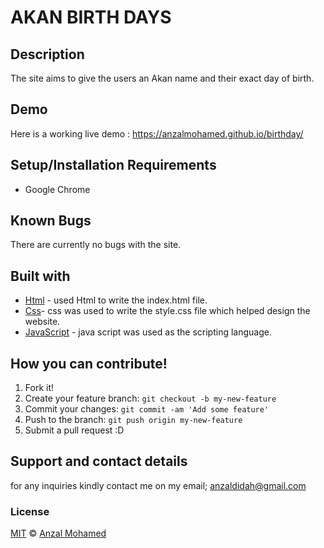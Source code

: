 # AKAN BIRTH DAYS
## Description
The site aims to give the users an Akan name and their exact day of birth.
## Demo
Here is a working live demo :  https://anzalmohamed.github.io/birthday/
## Setup/Installation Requirements
* Google Chrome
## Known Bugs
There are currently no bugs with the site.
## Built with
- [Html](/home/anzal/Desktop/birthday/index.html) - used Html to write the index.html file.
- [Css](/home/anzal/Desktop/birthday/css/style.css)- css was used to write the style.css file which helped design the website.
- [JavaScript](/home/anzal/Desktop/birthday/js/script.js) - java script was used as the scripting language.
## How you can contribute!
1. Fork it!
2. Create your feature branch: `git checkout -b my-new-feature`
3. Commit your changes: `git commit -am 'Add some feature'`
4. Push to the branch: `git push origin my-new-feature`
5. Submit a pull request :D

## Support and contact details
for any inquiries kindly contact me on my email; anzaldidah@gmail.com
### License
[MIT](https://github.com/anzalmohamed/My-Programming-Portfolio/blob/master/LICENSE) © [Anzal Mohamed](https://github.com/anzalmohamed)